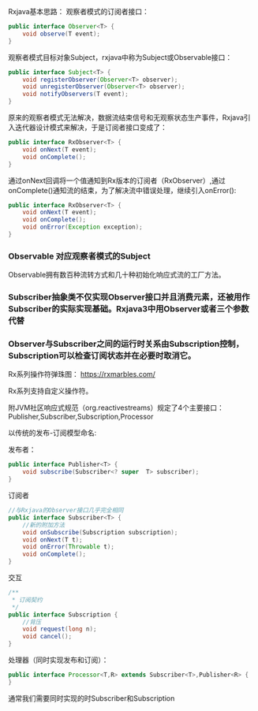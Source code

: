 Rxjava基本思路：
观察者模式的订阅者接口：
```java
public interface Observer<T> {
    void observe(T event);
}
```
观察者模式目标对象Subject，rxjava中称为Subject或Observable接口：

```java
public interface Subject<T> {
    void registerObserver(Observer<T> observer);
    void unregisterObserver(Observer<T> observer);
    void notifyObservers(T event);
}
```
原来的观察者模式无法解决，数据流结束信号和无观察状态生产事件，Rxjava引入迭代器设计模式来解决，于是订阅者接口变成了：
```java
public interface RxObserver<T> {
    void onNext(T event);
    void onComplete();
}
```
通过onNext回调将一个值通知到Rx版本的订阅者（RxObserver）,通过onComplete()通知流的结束，为了解决流中错误处理，继续引入onError():
```java
public interface RxObserver<T> {
    void onNext(T event);
    void onComplete();
    void onError(Exception exception);
}
```
### Observable 对应观察者模式的Subject

Observable拥有数百种流转方式和几十种初始化响应式流的工厂方法。

### Subscriber抽象类不仅实现Observer接口并且消费元素，还被用作Subscriber的实际实现基础。Rxjava3中用Observer或者三个参数代替

### Observer与Subscriber之间的运行时关系由Subscription控制，Subscription可以检查订阅状态并在必要时取消它。

Rx系列操作符弹珠图： https://rxmarbles.com/

Rx系列支持自定义操作符。

附JVM社区响应式规范（org.reactivestreams）规定了4个主要接口：
Publisher,Subscriber,Subscription,Processor

以传统的发布-订阅模型命名:

发布者：
```java
public interface Publisher<T> {
    void subscribe(Subscriber<? super  T> subscriber);
}
```
订阅者
```java
//与Rxjava的Observer接口几乎完全相同
public interface Subscriber<T> {
    //新的附加方法
    void onSubscribe(Subscription subscription);
    void onNext(T t);
    void onError(Throwable t);
    void onComplete();
}
```
交互
```java
/**
 * 订阅契约
 */
public interface Subscription {
    //背压
    void request(long n);
    void cancel();
}
```
处理器（同时实现发布和订阅）：
```java
public interface Processor<T,R> extends Subscriber<T>,Publisher<R> {
}
```
通常我们需要同时实现的时Subscriber和Subscription